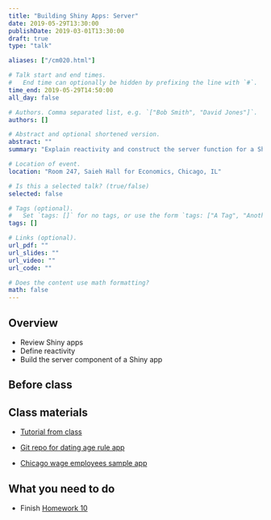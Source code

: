 ```yaml
---
title: "Building Shiny Apps: Server"
date: 2019-05-29T13:30:00
publishDate: 2019-03-01T13:30:00
draft: true
type: "talk"

aliases: ["/cm020.html"]

# Talk start and end times.
#   End time can optionally be hidden by prefixing the line with `#`.
time_end: 2019-05-29T14:50:00
all_day: false

# Authors. Comma separated list, e.g. `["Bob Smith", "David Jones"]`.
authors: []

# Abstract and optional shortened version.
abstract: ""
summary: "Explain reactivity and construct the server function for a Shiyn application."

# Location of event.
location: "Room 247, Saieh Hall for Economics, Chicago, IL"

# Is this a selected talk? (true/false)
selected: false

# Tags (optional).
#   Set `tags: []` for no tags, or use the form `tags: ["A Tag", "Another Tag"]` for one or more tags.
tags: []

# Links (optional).
url_pdf: ""
url_slides: ""
url_video: ""
url_code: ""

# Does the content use math formatting?
math: false
---
```




## Overview

* Review Shiny apps
* Define reactivity
* Build the server component of a Shiny app

## Before class

## Class materials

* [Tutorial from class](/notes/shiny/)

* [Git repo for dating age rule app](https://github.com/bensoltoff/age-rule)
* [Chicago wage employees sample app](https://bensoltoff.shinyapps.io/chicago-employees/)

## What you need to do

* Finish [Homework 10](/homework/shiny/)
